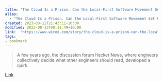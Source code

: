 ```yaml
---
title: "The Cloud Is a Prison. Can the Local-First Software Movement Set Us Free?"
alias:
  - "The Cloud Is a Prison. Can the Local-First Software Movement Set Us Free?"
created: 2023-08-12T21:43:11+10:00
modified: 2023-08-13T00:11:49+10:00
link:  "https://www.wired.com/story/the-cloud-is-a-prison-can-the-local-first-software-movement-set-us-free/"
tags:
- bookmark
---
```


> A few years ago, the discussion forum Hacker News, where engineers collectively decide what other engineers should read, developed a quirk.

[Link](https://www.wired.com/story/the-cloud-is-a-prison-can-the-local-first-software-movement-set-us-free/)